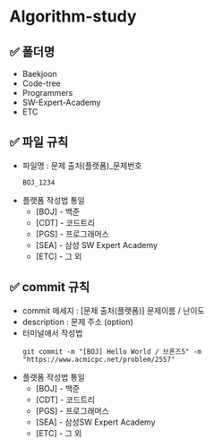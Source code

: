 # Algorithm-study
## ✅ 폴더명
- Baekjoon
- Code-tree
- Programmers
- SW-Expert-Academy
- ETC

## ✅ 파일 규칙
- 파일명 : 문제 출처(플랫폼)_문제번호
  ```
  BOJ_1234
  ```
- 플랫폼 작성법 통일
  - [BOJ] - 백준
  - [CDT] - 코드트리
  - [PGS] - 프로그래머스
  - [SEA] - 삼성 SW Expert Academy
  - [ETC] - 그 외
  
## ✅ commit 규칙
- commit 메세지 : [문제 출처(플랫폼)] 문제이름 / 난이도
- description : 문제 주소 (option)
- 터미널에서 작성법
  ```
  git commit -m "[BOJ] Hello World / 브론즈5" -m "https://www.acmicpc.net/problem/2557"
  ```
- 플랫폼 작성법 통일
  - [BOJ] - 백준
  - [CDT] - 코드트리
  - [PGS] - 프로그래머스
  - [SEA] - 삼성SW Expert Academy
  - [ETC] - 그 외
